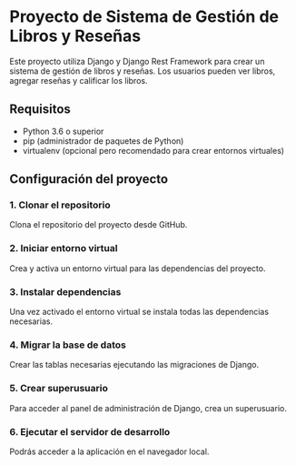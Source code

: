 # Proyecto de Sistema de Gestión de Libros y Reseñas

Este proyecto utiliza Django y Django Rest Framework para crear un sistema de gestión de libros y reseñas. Los usuarios pueden ver libros, agregar reseñas y calificar los libros.

## Requisitos

- Python 3.6 o superior
- pip (administrador de paquetes de Python)
- virtualenv (opcional pero recomendado para crear entornos virtuales)

## Configuración del proyecto

### 1. Clonar el repositorio

Clona el repositorio del proyecto desde GitHub.

### 2. Iniciar entorno virtual

Crea y activa un entorno virtual para las dependencias del proyecto.

### 3. Instalar dependencias

Una vez activado el entorno virtual se instala todas las dependencias necesarias.

### 4. Migrar la base de datos

Crear las tablas necesarias ejecutando las migraciones de Django.

### 5. Crear superusuario

Para acceder al panel de administración de Django, crea un superusuario.

### 6. Ejecutar el servidor de desarrollo

Podrás acceder a la aplicación en el navegador local. 
